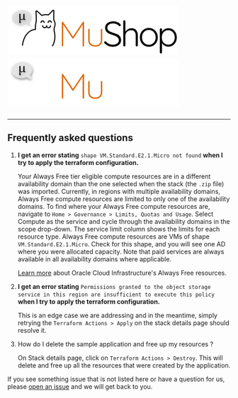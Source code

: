 # ![MuShop Logo](../../images/logo.png#gh-light-mode-only)![MuShop Logo - Dark Mode](../../images/logo-inverse.png#gh-dark-mode-only)

---

## Frequently asked questions

1. **I get an error stating** `shape VM.Standard.E2.1.Micro not found` **when I try to apply the terraform configuration.**

     Your Always Free tier eligible compute resources are in a different availability domain than the one selected when the stack (the `.zip` file) was imported. Currently, in regions with multiple availability domains, Always Free compute resources are limited to only one of the availability domains. To find where your Always Free compute resources are, navigate to `Home > Governance > Limits, Quotas and Usage`. Select Compute as the service and cycle through the availability domains in the scope drop-down. The service limit column shows the limits for each resource type. Always Free compute resources are VMs of shape `VM.Standard.E2.1.Micro`. Check for this shape, and you will see one AD where you were allocated capacity. Note that paid services are always available in all availability domains where applicable.

    [Learn more](https://docs.cloud.oracle.com/iaas/Content/FreeTier/resourceref.htm) about Oracle Cloud Infrastructure's Always Free resources.

2. **I get an error stating** `Permissions granted to the object storage service in this region are insufficient to execute this policy` **when I try to apply the terraform configuration.**

    This is an edge case we are addressing and in the meantime, simply retrying the `Terraform Actions > Apply` on the stack details page should resolve it.

3. How do I delete the sample application and free up my resources ?

   On Stack details page, click on `Terraform Actions > Destroy`. This will delete and free up all the resources that were created by the application.

If you see something issue that is not listed here or have a question for us, please [open an issue](https://github.com/oracle/oci-quickstart-cloudnative/issues/new) and we will get back to you.
